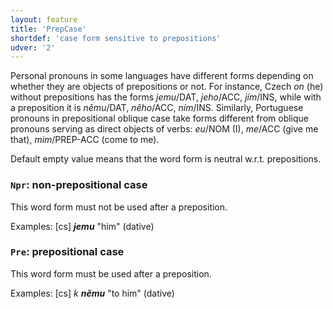 ```yaml
---
layout: feature
title: 'PrepCase'
shortdef: 'case form sensitive to prepositions'
udver: '2'
---
```


Personal pronouns in some languages
have different forms depending on whether they are objects of
prepositions or not. For instance, Czech <I>on</I>
(he) without prepositions has the forms <I>jemu</I>/DAT, <I>jeho</I>/ACC,
<I>jím</I>/INS, while with a preposition it is <I>němu</I>/DAT,
<I>něho</I>/ACC, <I>ním</I>/INS. Similarly, Portuguese pronouns in
prepositional oblique case take forms different from oblique pronouns
serving as direct objects of verbs: <I>eu</I>/NOM (I), <I>me</I>/ACC
(give me that), <I>mim</I>/PREP-ACC (come to me).

Default empty value means that the word form is neutral w.r.t.
prepositions.

### <a name="Npr">`Npr`</a>: non-prepositional case

This word form must not be used after a preposition.

Examples: [cs] _<b>jemu</b>_ "him" (dative)

### <a name="Pre">`Pre`</a>: prepositional case

This word form must be used after a preposition.

Examples: [cs] _k <b>němu</b>_ "to him" (dative)

<!-- Interlanguage links updated Po 11. listopadu 2024, 20:10:01 CET -->
